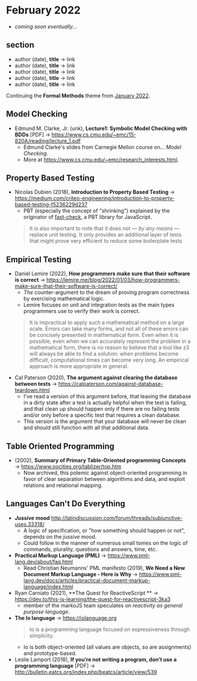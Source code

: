 # February 2022

+ *coming soon eventually...*

## section

+ author (date), **title** &#8594; link
+ author (date), **title** &#8594; link
+ author (date), **title** &#8594; link
+ author (date), **title** &#8594; link
+ author (date), **title** &#8594; link

Continuing the **Formal Methods** theme from [January 2022](https://github.com/dfkaye/dev-links/blob/6659ab1c42c87949884f9ae4220075818fde5a18/2022/january.md#formal-methods).

## Model Checking

+ Edmund M. Clarke, Jr. (unk), **Lecture1: Symbolic Model Checking with BDDs** \[PDF\] &#8594; https://www.cs.cmu.edu/~emc/15-820A/reading/lecture_1.pdf
    - Edmund Clarke's slides from Carnegie Mellon course on&hellip; *Model Checking*.
    - More at https://www.cs.cmu.edu/~emc/research_interests.html.

## Property Based Testing

+ Nicolas Dubien (2018), **Introduction to Property Based Testing** &#8594; https://medium.com/criteo-engineering/introduction-to-property-based-testing-f5236229d237
    - PBT (especially the concept of "shrinking") explained by the originator of [fast-check](https://github.com/dubzzz/fast-check), a PBT library for JavaScript.
    > It is also important to note that it does not — *by any means* — replace unit testing. It only provides an additional layer of tests that might prove very efficient to reduce some boilerplate tests

## Empirical Testing

+ Daniel Lemire (2022), **How programmers make sure that their software is correct** &#8594; https://lemire.me/blog/2022/01/03/how-programmers-make-sure-that-their-software-is-correct/
    - *The* counter-argument to the dream of proving program correctness by exercising mathematical logic.
    - Lemire focuses on unit and integration tests as the main types programmers use to verify their work is correct.
    > It is impractical to apply such a mathematical method on a large scale. Errors can take many forms, and not all of these errors can be concisely presented in mathematical form. Even when it is possible, even when we can accurately represent the problem in a mathematical form, there is no reason to believe that a tool like z3 will always be able to find a solution: when problems become difficult, computational times can become very long. An empirical approach is more appropriate in general.
+ Cal Paterson (2020), **The argument against clearing the database between tests** &#8594; https://calpaterson.com/against-database-teardown.html
    - I've read a version of this argument before, that leaving the database in a dirty state after a test is actually helpful when the test is failing, and that clean up should happen only if there are no failing tests and/or only before a specific test that requires a clean database.
    - This version is the argument that your database will never be clean and should still function with all that additional data.

## Table Oriented Programming

+ (2002), **Summary of Primary Table-Oriented programming Concepts** &#8594; https://www.oocities.org/tablizer/top.htm
    - Now archived, this polemic against object-oriented programming in favor of clear separation between algorithms and data, and exploit relations and relational mapping.


## Languages Can't Do Everything

+ **_Jussive_ mood** http://latindiscussion.com/forum/threads/subjunctive-uses.33318/
    - A logic of specification, or "how something should happen or not", depends on the *jussive* mood.
    - Could follow in the manner of numerous small tomes on the logic of commands, plurality, questions and answers, time, etc.
+ **Practical Markup Language (PML)** &#8594; https://www.pml-lang.dev/about/faq.html
    - Read Christian Neumanns' PML manifesto (2019), **We Need a New Document Markup Language - Here is Why** &#8594; https://www.pml-lang.dev/docs/articles/practical-document-markup-language/index.html
+ Ryan Carniato (2021), **The Quest for ReactiveScript ** &#8594; https://dev.to/this-is-learning/the-quest-for-reactivescript-3ka3
    - member of the markoJS team speculates on *reactivity as general purpose language*.
+ **The Io language** &#8594; https://iolanguage.org
    >  Io is a programming language focused on expressiveness through simplicity.
    - Io is both object-oriented (all values are objects, so are assignments) and prototype-based.
+ Leslie Lamport (2018), **If you’re not writing a program, don’t use a programming language** \[PDF\] &#8594; http://bulletin.eatcs.org/index.php/beatcs/article/view/539


